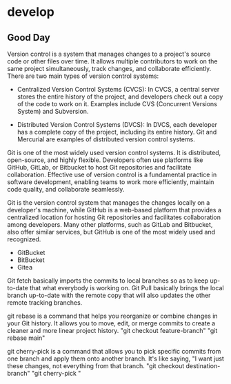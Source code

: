 # develop
## Good Day
<p> Version control is a system that manages changes to a project's source code or other files over time. It allows multiple contributors to work on the same project simultaneously, track changes, and collaborate efficiently. There are two main types of version control systems:

* Centralized Version Control Systems (CVCS): In CVCS, a central server stores the entire history of the project, and developers check out a copy of the code to work on it. Examples include CVS (Concurrent Versions System) and Subversion.

* Distributed Version Control Systems (DVCS): In DVCS, each developer has a complete copy of the project, including its entire history. Git and Mercurial are examples of distributed version control systems.

Git is one of the most widely used version control systems. It is distributed, open-source, and highly flexible. Developers often use platforms like GitHub, GitLab, or Bitbucket to host Git repositories and facilitate collaboration.
Effective use of version control is a fundamental practice in software development, enabling teams to work more efficiently, maintain code quality, and collaborate seamlessly. 

Git is the version control system that manages the changes locally on a developer's machine, while GitHub is a web-based platform that provides a centralized location for hosting Git repositories and facilitates collaboration among developers. Many other platforms, such as GitLab and Bitbucket, also offer similar services, but GitHub is one of the most widely used and recognized. 

 * GitBucket
 * BitBucket
 * Gitea

Git fetch basically imports the commits to local branches so as to keep up-to-date that what everybody is working on. Git Pull basically brings the local branch up-to-date with the remote copy that will also updates the other remote tracking branches.

git rebase is a command that helps you reorganize or combine changes in your Git history. It allows you to move, edit, or merge commits to create a cleaner and more linear project history.
 "git checkout feature-branch"
 "git rebase main"


git cherry-pick is a command that allows you to pick specific commits from one branch and apply them onto another branch. It's like saying, "I want just these changes, not everything from that branch.
 "git checkout destination-branch"
 "git cherry-pick <commit-hash>"
 </p>







